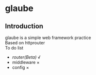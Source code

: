# glaube
## Introduction
glaube is a simple web framework practice  
Based on httprouter     
To do list 
- _router(Beta)_        √
- middleware   ×
- config       ×

